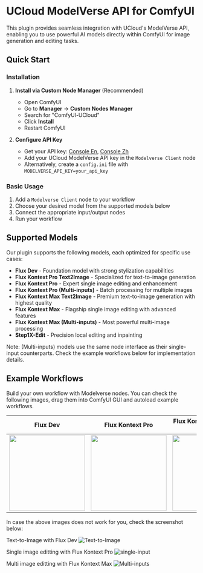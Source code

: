 # UCloud ModelVerse API for ComfyUI

This plugin provides seamless integration with UCloud's ModelVerse API, enabling you to use powerful AI models directly within ComfyUI for image generation and editing tasks.

## Quick Start

### Installation

1. **Install via Custom Node Manager** (Recommended)
   - Open ComfyUI
   - Go to **Manager** → **Custom Nodes Manager**
   - Search for "ComfyUl-UCloud"
   - Click **Install**
   - Restart ComfyUI

2. **Configure API Key**
   
   - Get your API key: [Console En](https://console.ucloud-global.com/modelverse/experience/api-keys), [Console Zh](https://console.ucloud.cn/modelverse/experience/api-keys)
   - Add your UCloud ModelVerse API key in the `Modelverse Client` node
   - Alternatively, create a `config.ini` file with `MODELVERSE_API_KEY=your_api_key`

### Basic Usage

1. Add a `Modelverse Client` node to your workflow
2. Choose your desired model from the supported models below
3. Connect the appropriate input/output nodes
4. Run your workflow

## Supported Models

Our plugin supports the following models, each optimized for specific use cases:

- **Flux Dev** - Foundation model with strong stylization capabilities
- **Flux Kontext Pro Text2Image** - Specialized for text-to-image generation
- **Flux Kontext Pro** - Expert single image editing and enhancement
- **Flux Kontext Pro (Multi-inputs)** - Batch processing for multiple images
- **Flux Kontext Max Text2Image** - Premium text-to-image generation with highest quality
- **Flux Kontext Max** - Flagship single image editing with advanced features
- **Flux Kontext Max (Multi-inputs)** - Most powerful multi-image processing
- **Step1X-Edit** - Precision local editing and inpainting

Note: (Multi-inputs) models use the same node interface as their single-input counterparts. Check the example workflows below for implementation details.

## Example Workflows

Build your own workflow with Modelverse nodes. You can check the following images, drag them into ComfyUI GUI and autoload example workflows.

| Flux Dev | Flux Kontext Pro | Flux Kontext Max (Multi-inputs) |
|:-:|:-:|:-:|
| <img src="assets/flux_dev.png"  width="200" height="200"> | <img src="assets/flux_kontext_pro_single.png"  width="200" height="200"> | <img src="assets/flux_kontext_max_multi.png"  width="200" height="200"> |

In case the above images does not work for you, check the screenshot below:

Text-to-Image with Flux Dev
![Text-to-Image](assets/screenshot-flux_dev.png)

Single image editting with Flux Kontext Pro
![single-input](assets/screenshot-flux_kontext_pro.png)

Multi image editting with Flux Kontext Max
![Multi-inputs](assets/screenshot-flux_kontext_max.png)



    